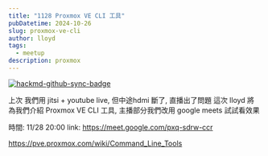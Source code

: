 ```yaml
---
title: "1128 Proxmox VE CLI 工具"
pubDatetime: 2024-10-26
slug: proxmox-ve-cli
author: lloyd
tags:
  - meetup
description: proxmox
---
```




[![hackmd-github-sync-badge](https://hackmd.io/nak2PLqRTnyOJEwLiuAU-A/badge)](https://hackmd.io/nak2PLqRTnyOJEwLiuAU-A)


上次 我們用 jitsi + youtube live, 但中途hdmi 斷了, 直播出了問題
這次 lloyd 將 為我們介紹  Proxmox VE CLI 工具, 主播部分我們改用 google meets 試試看效果


時間: 11/28 20:00
link: https://meet.google.com/pxq-sdrw-ccr


https://pve.proxmox.com/wiki/Command_Line_Tools